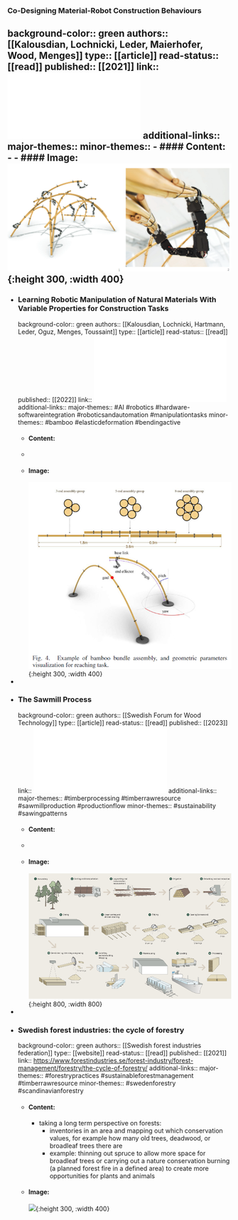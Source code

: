 ### Co-Designing Material-Robot Construction Behaviours
background-color:: green
authors:: [[Kalousdian, Lochnicki, Leder, Maierhofer, Wood, Menges]]
type:: [[article]]
read-status:: [[read]]
published:: [[2021]] 
link:: ![acadia21_470.pdf](../assets/acadia21_470_1713520586916_0.pdf) 
additional-links::
major-themes::
minor-themes::
	- #### Content:
	-
	- #### Image:
	  ![image.png](../assets/image_1713520674031_0.png) {:height 300, :width 400}
-
- ### Learning Robotic Manipulation of Natural Materials With Variable Properties for Construction Tasks
  background-color:: green
  authors:: [[Kalousdian, Lochnicki, Hartmann, Leder, Oguz, Menges, Toussaint]] 
  type:: [[article]]
  read-status:: [[read]]
  published:: [[2022]] 
  link:: ![Learning_Robotic_Manipulation_of_Natural_Materials_With_Variable_Properties_for_Construction_Tasks.pdf](../assets/Learning_Robotic_Manipulation_of_Natural_Materials_With_Variable_Properties_for_Construction_Tasks_1713518875484_0.pdf) 
  additional-links::
  major-themes:: #AI #robotics #hardware-softwareintegration #roboticsandautomation #manipulationtasks
  minor-themes:: #bamboo #elasticdeformation #bendingactive
	- #### Content:
	-
	- #### Image:
	  ![image.png](../assets/image_1713520247674_0.png){:height 300, :width 400}
-
- ### The Sawmill Process
  background-color:: green
  authors:: [[Swedish Forum for Wood Technology]]
  type:: [[article]]
  read-status:: [[read]]
  published:: [[2023]] 
  link:: ![STTF-TSP.pdf](../assets/STTF-TSP_1713517743615_0.pdf) 
  additional-links::
  major-themes:: #timberprocessing #timberrawresource #sawmillproduction #productionflow 
  minor-themes:: #sustainability #sawingpatterns
	- #### Content:
	-
	- #### Image:
	  ![Group 13.png](../assets/Group_13_1713517824379_0.png){:height 800, :width 800}
-
- ### Swedish forest industries: the cycle of forestry
  background-color:: green
  authors:: [[Swedish forest industries federation]]
  type:: [[website]]
  read-status:: [[read]]
  published:: [[2021]] 
  link:: https://www.forestindustries.se/forest-industry/forest-management/forestry/the-cycle-of-forestry/ 
  additional-links::
  major-themes:: #forestrypractices #sustainableforestmanagement #timberrawresource 
  minor-themes:: #swedenforestry #scandinavianforestry
	- #### Content:
		- taking a long term perspective on forests:
			- inventories in an area and mapping out which conservation values, for example how many old trees, deadwood, or broadleaf trees there are
			- example: thinning out spruce to allow more space for broadleaf trees or carrying out a nature conservation burning (a planned forest fire in a defined area) to create more opportunities for plants and animals
	- #### Image:
	  ![](https://www.forestindustries.se/siteassets/bilder-och-dokument/skog/skogens-kretslopp-engelska.jpg?preset=901){:height 300, :width 400}